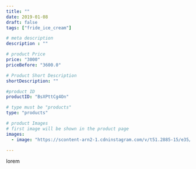 ```yaml
---
title: ""
date: 2019-01-08
draft: false
tags: ["fride_ice_cream"]

# meta description
description : ""

# product Price
price: "3000"
priceBefore: "3600.0"

# Product Short Description
shortDescription: ""

#product ID
productID: "BsXPttCg4On"

# type must be "products"
type: "products"

# product Images
# first image will be shown in the product page
images:
  - image: "https://scontent-arn2-1.cdninstagram.com/v/t51.2885-15/e35/47692761_2458709834145694_4513509850116993148_n.jpg?se=7&tp=1&_nc_ht=scontent-arn2-1.cdninstagram.com&_nc_cat=110&_nc_ohc=zUVHtKV9ZyAAX9Q3qDk&ccb=7-4&oh=1d7a4e0d07eb70fcc83268b022e35f50&oe=608511FF&ig_cache_key=MTk1MjA5ODA3NDkyMzA3NDQ3MQ%3D%3D.2-ccb7-4"

---
```

lorem
